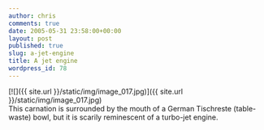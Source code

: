 ```yaml
---
author: chris
comments: true
date: 2005-05-31 23:58:00+00:00
layout: post
published: true
slug: a-jet-engine
title: A jet engine
wordpress_id: 78
---
```


[![]({{ site.url }}/static/img/image_017.jpg)]({{ site.url }}/static/img/image_017.jpg)  
This carnation is surrounded by the mouth of a German Tischreste (table-waste) bowl, but it is scarily reminescent of a turbo-jet engine.

